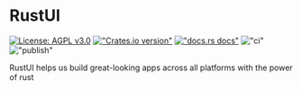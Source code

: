 # RustUI

[![License: AGPL v3.0](https://img.shields.io/badge/License-MIT-blue.svg)](LICENSE) [!["Crates.io version"](https://img.shields.io/crates/v/agorui.svg)](https://crates.io/crates/agorui) [!["docs.rs docs"](https://img.shields.io/badge/docs-latest-blue.svg)](https://docs.rs/agorui) !["ci"](https://github.com/AgoraCyber/RustUI/actions/workflows/ci.yml/badge.svg) !["publish"](https://github.com/AgoraCyber/RustUI/actions/workflows/publish.yml/badge.svg)

RustUI helps us build great-looking apps across all platforms with the power of rust
